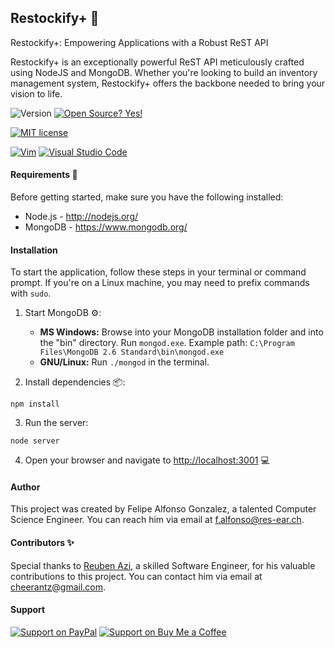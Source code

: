## Restockify+ :rocket:

Restockify+: Empowering Applications with a Robust ReST API

Restockify+ is an exceptionally powerful ReST API meticulously crafted using NodeJS and MongoDB. Whether you're looking to build an inventory management system, Restockify+ offers the backbone needed to bring your vision to life.

![Version](https://img.shields.io/github/release/NymexData/Restockify.svg?style=flat&color=blue)
[![Open Source? Yes!](https://badgen.net/badge/Open%20Source%20%3F/Yes%21/blue?icon=github)](https://github.com/Naereen/badges/)

[![MIT license](https://img.shields.io/badge/License-MIT-blue.svg)](https://lbesson.mit-license.org/)

<!-- Not using GPL license
[![GPL license](https://img.shields.io/badge/License-GPL-blue.svg)](http://perso.crans.org/besson/LICENSE.html)
-->

[![Vim](https://img.shields.io/badge/--019733?logo=vim)](https://www.vim.org/)
[![Visual Studio Code](https://img.shields.io/badge/--007ACC?logo=visual%20studio%20code&logoColor=ffffff)](https://code.visualstudio.com/)

#### Requirements :memo:
Before getting started, make sure you have the following installed:
* Node.js - http://nodejs.org/
* MongoDB - https://www.mongodb.org/

#### Installation
To start the application, follow these steps in your terminal or command prompt. If you're on a Linux machine, you may need to prefix commands with `sudo`.

1. Start MongoDB :gear::
   - **MS Windows:**
     Browse into your MongoDB installation folder and into the "bin" directory.
     Run `mongod.exe`.
     Example path: `C:\Program Files\MongoDB 2.6 Standard\bin\mongod.exe`
   - **GNU/Linux:**
     Run `./mongod` in the terminal.

2. Install dependencies :package::

```
npm install
```

3. Run the server:

```
node server
```

4. Open your browser and navigate to [http://localhost:3001](http://localhost:3001) :computer:

#### Author
This project was created by Felipe Alfonso Gonzalez, a talented Computer Science Engineer. You can reach him via email at f.alfonso@res-ear.ch.

#### Contributors :sparkles:
Special thanks to [Reuben Azi](https://geekyourselfblog.wordpress.com/), a skilled Software Engineer, for his valuable contributions to this project. You can contact him via email at cheerantz@gmail.com.

#### Support

[![Support on PayPal](https://img.shields.io/badge/Support%20on-PayPal-blue?logo=paypal)](https://www.paypal.me/felipealfonsog)
[![Support on Buy Me a Coffee](https://img.shields.io/badge/Support%20on-Buy%20Me%20a%20Coffee-orange)](https://www.buymeacoffee.com/felipealfonsog)

